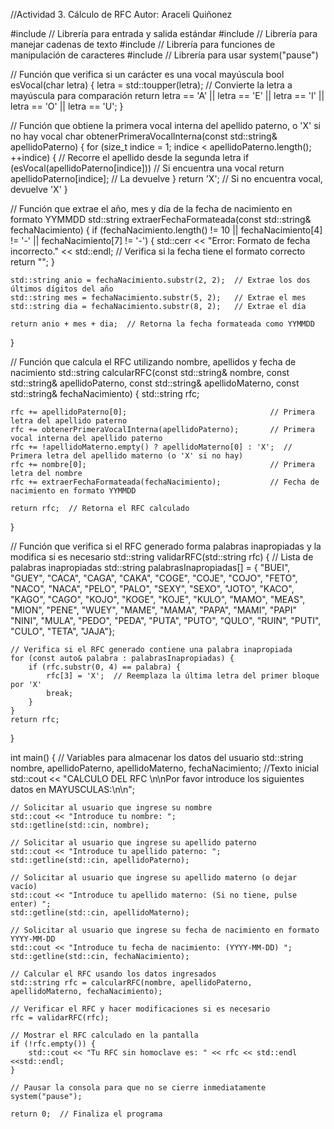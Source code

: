 //Actividad 3. Cálculo de RFC 
Autor: Araceli Quiñonez

#include <iostream>   // Librería para entrada y salida estándar
#include <string>     // Librería para manejar cadenas de texto
#include <cctype>     // Librería para funciones de manipulación de caracteres
#include <cstdlib>    // Librería para usar system("pause")

// Función que verifica si un carácter es una vocal mayúscula
bool esVocal(char letra) {
    letra = std::toupper(letra);  // Convierte la letra a mayúscula para comparación
    return letra == 'A' || letra == 'E' || letra == 'I' || letra == 'O' || letra == 'U';
}

// Función que obtiene la primera vocal interna del apellido paterno, o 'X' si no hay vocal
char obtenerPrimeraVocalInterna(const std::string& apellidoPaterno) {
    for (size_t indice = 1; indice < apellidoPaterno.length(); ++indice) {  // Recorre el apellido desde la segunda letra
        if (esVocal(apellidoPaterno[indice]))  // Si encuentra una vocal
            return apellidoPaterno[indice];    // La devuelve
    }
    return 'X';  // Si no encuentra vocal, devuelve 'X'
}

// Función que extrae el año, mes y día de la fecha de nacimiento en formato YYMMDD
std::string extraerFechaFormateada(const std::string& fechaNacimiento) {
    if (fechaNacimiento.length() != 10 || fechaNacimiento[4] != '-' || fechaNacimiento[7] != '-') {
        std::cerr << "Error: Formato de fecha incorrecto." << std::endl;  // Verifica si la fecha tiene el formato correcto
        return "";
    }

    std::string anio = fechaNacimiento.substr(2, 2);  // Extrae los dos últimos dígitos del año
    std::string mes = fechaNacimiento.substr(5, 2);   // Extrae el mes
    std::string dia = fechaNacimiento.substr(8, 2);   // Extrae el día

    return anio + mes + dia;  // Retorna la fecha formateada como YYMMDD
}

// Función que calcula el RFC utilizando nombre, apellidos y fecha de nacimiento
std::string calcularRFC(const std::string& nombre, const std::string& apellidoPaterno, const std::string& apellidoMaterno,
    const std::string& fechaNacimiento) {
    std::string rfc;

    rfc += apellidoPaterno[0];                                // Primera letra del apellido paterno
    rfc += obtenerPrimeraVocalInterna(apellidoPaterno);       // Primera vocal interna del apellido paterno
    rfc += !apellidoMaterno.empty() ? apellidoMaterno[0] : 'X';  // Primera letra del apellido materno (o 'X' si no hay)
    rfc += nombre[0];                                         // Primera letra del nombre
    rfc += extraerFechaFormateada(fechaNacimiento);           // Fecha de nacimiento en formato YYMMDD

    return rfc;  // Retorna el RFC calculado
}

// Función que verifica si el RFC generado forma palabras inapropiadas y la modifica si es necesario
std::string validarRFC(std::string rfc) {
                                                      // Lista de palabras inapropiadas
    std::string palabrasInapropiadas[] = { "BUEI", "GUEY", "CACA", "CAGA", "CAKA", "COGE", "COJE", "COJO", "FETO", "NACO", "NACA",
 "PELO", "PALO", "SEXY", "SEXO", "JOTO", "KACO", "KAGO", "CAGO", "KOJO", "KOGE", "KOJE", "KULO", "MAMO", "MEAS", "MION", "PENE", "WUEY",
 "MAME", "MAMA", "PAPA", "MAMI", "PAPI" "NINI", "MULA", "PEDO", "PEDA", "PUTA", "PUTO", "QULO", "RUIN", "PUTI", "CULO", "TETA", "JAJA"};

    // Verifica si el RFC generado contiene una palabra inapropiada
    for (const auto& palabra : palabrasInapropiadas) {
        if (rfc.substr(0, 4) == palabra) {
            rfc[3] = 'X';  // Reemplaza la última letra del primer bloque por 'X'
            break;
        }
    }
    return rfc;
}

int main() {
    // Variables para almacenar los datos del usuario
    std::string nombre, apellidoPaterno, apellidoMaterno, fechaNacimiento;
    //Texto inicial
    std::cout << "CALCULO DEL RFC \n\nPor favor introduce los siguientes datos en MAYUSCULAS:\n\n";

    // Solicitar al usuario que ingrese su nombre
    std::cout << "Introduce tu nombre: ";
    std::getline(std::cin, nombre);

    // Solicitar al usuario que ingrese su apellido paterno
    std::cout << "Introduce tu apellido paterno: ";
    std::getline(std::cin, apellidoPaterno);

    // Solicitar al usuario que ingrese su apellido materno (o dejar vacío)
    std::cout << "Introduce tu apellido materno: (Si no tiene, pulse enter) ";
    std::getline(std::cin, apellidoMaterno);

    // Solicitar al usuario que ingrese su fecha de nacimiento en formato YYYY-MM-DD
    std::cout << "Introduce tu fecha de nacimiento: (YYYY-MM-DD) ";
    std::getline(std::cin, fechaNacimiento);

    // Calcular el RFC usando los datos ingresados
    std::string rfc = calcularRFC(nombre, apellidoPaterno, apellidoMaterno, fechaNacimiento);

    // Verificar el RFC y hacer modificaciones si es necesario
    rfc = validarRFC(rfc);

    // Mostrar el RFC calculado en la pantalla
    if (!rfc.empty()) {
        std::cout << "Tu RFC sin homoclave es: " << rfc << std::endl <<std::endl;
    }

    // Pausar la consola para que no se cierre inmediatamente
    system("pause");

    return 0;  // Finaliza el programa
